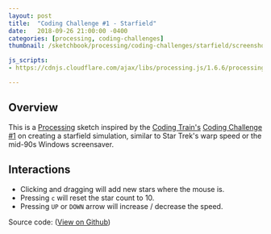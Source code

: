 ```yaml
---
layout: post
title:  "Coding Challenge #1 - Starfield"
date:   2018-09-26 21:00:00 -0400
categories: [processing, coding-challenges]
thumbnail: /sketchbook/processing/coding-challenges/starfield/screenshot-01.png

js_scripts:
- https://cdnjs.cloudflare.com/ajax/libs/processing.js/1.6.6/processing.js

---
```


<canvas data-processing-sources="/sketchbook/processing/coding-challenges/starfield/starfield.pde"></canvas>

## Overview

This is a [Processing][processing-home] sketch inspired by the [Coding Train's][coding-train] [Coding Challenge #1][ct-challenge-1] on creating a starfield simulation, similar to Star Trek's warp speed or the mid-90s Windows screensaver. 

## Interactions

* Clicking and dragging will add new stars where the mouse is.
* Pressing `c` will reset the star count to 10.
* Pressing `UP` or `DOWN` arrow will increase / decrease the speed.

Source code: ([View on Github][source-code])

[source-code]: https://github.com/brianhonohan/sketchbook/blob/b05f5d6a5dfe0e4a0d030ea37c20868c7aa9c86a/processing/coding-challenges/starfield/starfield.pde
[processing-home]: https://processing.org
[sportsknowhow-hockey]: http://www.sportsknowhow.com/hockey/dimensions/hockey-rink-dimensions.html
[coding-train]: https://thecodingtrain.com/
[ct-challenge-1]: https://www.youtube.com/watch?v=17WoOqgXsRM&list=PLRqwX-V7Uu6ZiZxtDDRCi6uhfTH4FilpH